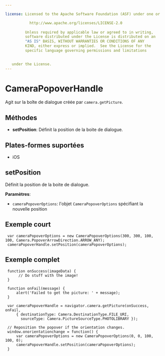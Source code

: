 ```yaml
---

license: Licensed to the Apache Software Foundation (ASF) under one or more contributor license agreements. See the NOTICE file distributed with this work for additional information regarding copyright ownership. The ASF licenses this file to you under the Apache License, Version 2.0 (the "License"); you may not use this file except in compliance with the License. You may obtain a copy of the License at

           http://www.apache.org/licenses/LICENSE-2.0
    
         Unless required by applicable law or agreed to in writing,
         software distributed under the License is distributed on an
         "AS IS" BASIS, WITHOUT WARRANTIES OR CONDITIONS OF ANY
         KIND, either express or implied.  See the License for the
         specific language governing permissions and limitations
    

   under the License.
---
```


# CameraPopoverHandle

Agit sur la boîte de dialogue créée par `camera.getPicture`.

## Méthodes

*   **setPosition**: Définit la position de la boite de dialogue.

## Plates-formes suportées

*   iOS

## setPosition

Définit la position de la boite de dialogue.

**Paramètres**:

*   `cameraPopoverOptions`: l'objet `CameraPopoverOptions` spécifiant la nouvelle position

## Exemple court

     var cameraPopoverOptions = new CameraPopoverOptions(300, 300, 100, 100, Camera.PopoverArrowDirection.ARROW_ANY);
     cameraPopoverHandle.setPosition(cameraPopoverOptions);
    

## Exemple complet

     function onSuccess(imageData) {
          // Do stuff with the image!
     }
    
     function onFail(message) {
         alert('Failed to get the picture: ' + message);
     }
    
     var cameraPopoverHandle = navigator.camera.getPicture(onSuccess, onFail,
         { destinationType: Camera.DestinationType.FILE_URI,
           sourceType: Camera.PictureSourceType.PHOTOLIBRARY });
    
     // Reposition the popover if the orientation changes.
     window.onorientationchange = function() {
         var cameraPopoverOptions = new CameraPopoverOptions(0, 0, 100, 100, 0);
         cameraPopoverHandle.setPosition(cameraPopoverOptions);
     }